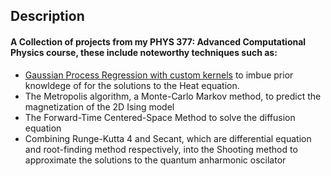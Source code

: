 ## Description
#### A Collection of projects from my PHYS 377: Advanced Computational Physics course, these include noteworthy techniques such as:
- [Gaussian Process Regression with custom kernels](https://journals.aps.org/prresearch/abstract/10.1103/PhysRevResearch.6.033069) to imbue prior knowldege of for the solutions to the Heat equation.
- The Metropolis algorithm, a Monte-Carlo Markov method, to predict the magnetization of the 2D Ising model
- The Forward-Time Centered-Space Method to solve the diffusion equation 
- Combining Runge-Kutta 4 and Secant, which are differential equation and root-finding method respectively, into the Shooting method to approximate the solutions to the quantum anharmonic oscilator
